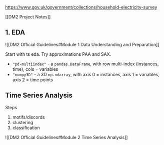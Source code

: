 https://www.gov.uk/government/collections/household-electricity-survey

[[DM2 Project Notes]]


## 1. EDA

![[DM2 Official Guidelines#Module 1 Data Understanding and Preparation]]

Start with ts eda.
Try approximations PAA and SAX.

- `"pd-multiindex"` - a `pandas.DataFrame`, with row multi-index (instances, time), cols = variables
- `"numpy3D"` - a 3D `np.ndarray`, with axis 0 = instances, axis 1 = variables, axis 2 = time points



## Time Series Analysis
Steps
1. motifs/discords
2. clustering
3. classification

![[DM2 Official Guidelines#Module 2 Time Series Analysis]]







